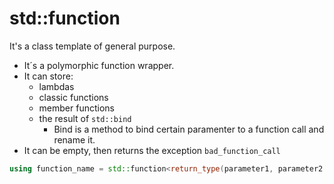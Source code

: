 # std::function

It's a class template of general purpose.
- It´s a polymorphic function wrapper.
- It can store:
    - lambdas
    - classic functions
    - member functions
    - the result of `std::bind`
        - Bind is a method to bind certain paramenter to a function call and rename it.
- It can be empty, then returns the exception `bad_function_call`

```cpp
using function_name = std::function<return_type(parameter1, parameter2..)>;
```
